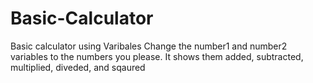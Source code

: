 # Basic-Calculator
Basic calculator using Varibales
Change the number1 and number2 variables to the numbers you please. It shows them added, subtracted, multiplied, diveded, and sqaured
